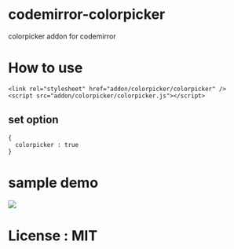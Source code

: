 # codemirror-colorpicker
colorpicker addon for codemirror 

# How to use 

```
<link rel="stylesheet" href="addon/colorpicker/colorpicker" />
<script src="addon/colorpicker/colorpicker.js"></script>
```

## set option

```
{
  colorpicker : true
}
```

# sample demo 

<img src="http://i.giphy.com/l3q2SDCDRUCaTiEKs.gif" />

# License : MIT 
